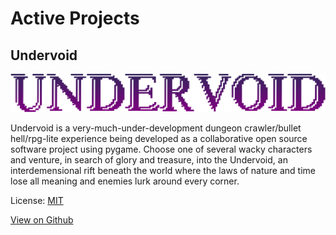 # Active Projects

## Undervoid 

![undervoidtitle](assets/img/undervoidtitle.png)

Undervoid is a very-much-under-development dungeon crawler/bullet hell/rpg-lite experience being developed as a collaborative open source software project using pygame. Choose one of several wacky characters and venture, in search of glory and treasure, into the Undervoid, an interdemensional rift beneath the world where the laws of nature and time lose all meaning and enemies lurk around every corner. 

License: [MIT](https://github.com/mgear2/undervoid/blob/master/LICENSE)

[View on Github](https://github.com/mgear2/undervoid)
